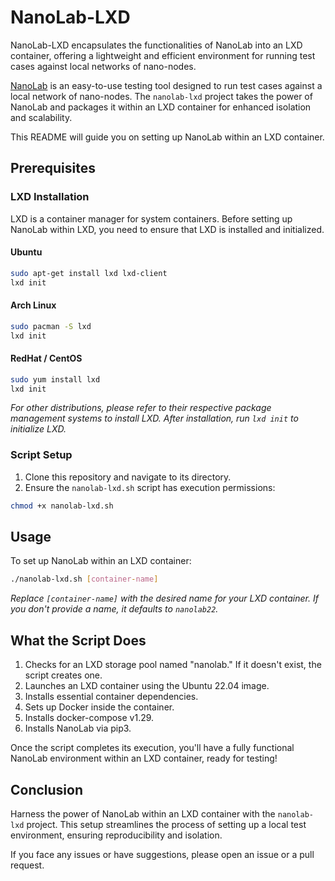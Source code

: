 # NanoLab-LXD

NanoLab-LXD encapsulates the functionalities of NanoLab into an LXD container, offering a lightweight and efficient environment for running test cases against local networks of nano-nodes.

[NanoLab](https://github.com/link-to-nanolab-repo-if-any) is an easy-to-use testing tool designed to run test cases against a local network of nano-nodes. The `nanolab-lxd` project takes the power of NanoLab and packages it within an LXD container for enhanced isolation and scalability.

This README will guide you on setting up NanoLab within an LXD container.

## Prerequisites

### LXD Installation

LXD is a container manager for system containers. Before setting up NanoLab within LXD, you need to ensure that LXD is installed and initialized.

#### Ubuntu

```bash
sudo apt-get install lxd lxd-client
lxd init
```

#### Arch Linux

```bash
sudo pacman -S lxd
lxd init
```

#### RedHat / CentOS

```bash
sudo yum install lxd
lxd init
```

_For other distributions, please refer to their respective package management systems to install LXD. After installation, run `lxd init` to initialize LXD._

### Script Setup

1. Clone this repository and navigate to its directory.
2. Ensure the `nanolab-lxd.sh` script has execution permissions:

```bash
chmod +x nanolab-lxd.sh
```

## Usage

To set up NanoLab within an LXD container:

```bash
./nanolab-lxd.sh [container-name]
```

_Replace `[container-name]` with the desired name for your LXD container. If you don't provide a name, it defaults to `nanolab22`._

## What the Script Does

1. Checks for an LXD storage pool named "nanolab." If it doesn't exist, the script creates one.
2. Launches an LXD container using the Ubuntu 22.04 image.
3. Installs essential container dependencies.
4. Sets up Docker inside the container.
5. Installs docker-compose v1.29.
6. Installs NanoLab via pip3.

Once the script completes its execution, you'll have a fully functional NanoLab environment within an LXD container, ready for testing!

## Conclusion

Harness the power of NanoLab within an LXD container with the `nanolab-lxd` project. This setup streamlines the process of setting up a local test environment, ensuring reproducibility and isolation.

If you face any issues or have suggestions, please open an issue or a pull request.
